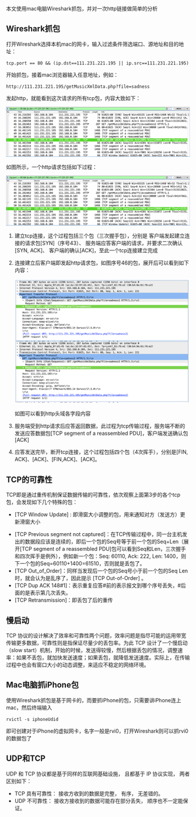 本文使用mac电脑Wireshark抓包，并对一次http链接做简单的分析

## Wireshark抓包

打开Wireshark选择本机mac的网卡，输入过滤条件筛选端口、源地址和目的地址：

```
tcp.port == 80 && (ip.dst==111.231.221.195 || ip.src==111.231.221.195)
```

开始抓包，接着mac浏览器输入任意地址，例如：

```
http://111.231.221.195/getMusicXmlData.php?file=sadness
```

发起http，就能看到这次请求的所有tcp包，内容大致如下：

![](/img/06-22-01.png)

如图所示，一个http请求包括如下过程：

![](/img/06-22-02.png)

1. 建立tcp连接，这个过程包括三个包（三次握手包），分别是
   客户端发起建立连接的请求包[SYN]（序号43）、
   服务端应答客户端的请求，并要求二次确认[SYN, ACK]、
   客户端的确认[ACK]，至此一个tcp连接建立完成

2. 连接建立后客户端即发起http请求包，如图序号46的包，展开后可以看到如下内容：

   ![](/img/06-22-03.png)

   如图可以看到http头域各字段内容

3. 服务端受到http请求后应答返回数据，此过程为tcp传输过程，服务端不断的发送应答数据包[TCP segment of a reassembled PDU]，客户端发送确认包[ACK]

4. 应答发送完毕，断开tcp连接，这个过程包括四个包（4次挥手），分别是[FIN, ACK]、[ACK]、[FIN,ACK]、[ACK]。

## TCP的可靠性

TCP即是通过重传机制保证数据传输的可靠性，依次观察上面第3步的各个tcp包，会发现如下几个特殊的包：

* [TCP Window Update] : 即滑窗大小调整的包，用来通知对方（发送方）更新滑窗大小

- [TCP Previous segment not captured]：在TCP传输过程中，同一台主机发出的数据段应该是连续的，即后一个包的Seq号等于前一个包的Seq+Len（展开[TCP segment of a reassembled PDU]包可以看到Seq和Len，三次握手和四次挥手是例外），例如新一个包：Seq: 60110, Ack: 222, Len: 1400，则下一个包的Seq=60110+1400=61510，否则就是丢包了。
- [TCP Out_of_Order]：同样当发现后一个包的Seq号小于前一个包的Seq Len时，就会认为是乱序了，因此提示 [TCP Out-of-Order] 。
- [TCP Dup ACK 148#1]：表示重复应答#前的表示报文到哪个序号丢失，#后面的是表示第几次丢失。
- [TCP Retransmission]：即丢包了后的重传

## 慢启动
TCP 协议的设计解决了效率和可靠性两个问题，效率问题是指尽可能的运用带宽传输更多数据，可靠性则是指保证尽量少的丢包率。为此 TCP 设计了一个慢启动（slow start）机制，开始的时候，发送得较慢，然后根据丢包的情况，调整速率：如果不丢包，就加快发送速度；如果丢包，就降低发送速度。实际上，在传输过程中也会有窗口大小的动态调整，来适应不稳定的网络环境。
## Mac电脑抓iPhone包

使用Wireshark抓包是基于网卡的，而要抓iPhone的包，只需要讲iPhone连上mac，然后终端输入

```
rvictl -s iphoneUdid
```

即可创建对于iPhone的虚拟网卡，名字一般是rvi0，打开Wireshark则可以抓rvi0的数据包了

## UDP和TCP
UDP 和 TCP 协议都是基于同样的互联网基础设施， 且都基于 IP 协议实现， 两者区别如下：

* TCP 具有可靠性： 接收方收到的数据是完整， 有序， 无差错的。
* UDP 不可靠性： 接收方接收到的数据可能存在部分丢失， 顺序也不一定能保证。


